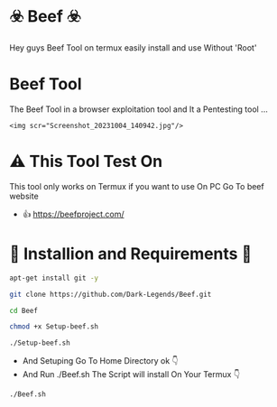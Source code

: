 # ☣️ Beef ☣️
Hey guys Beef Tool on termux easily install and use Without 'Root'

# Beef Tool
The Beef Tool in a browser exploitation tool and It a Pentesting tool ...


    <img scr="Screenshot_20231004_140942.jpg"/>

# ⚠️ This Tool Test On 
This tool only works on Termux 
if you want to use On PC 
Go To  beef website
-  👍 https://beefproject.com/


# 🛑 Installion and Requirements 🛑

```bash
apt-get install git -y
```
```bash
git clone https://github.com/Dark-Legends/Beef.git
```

```bash
cd Beef
```

```bash
chmod +x Setup-beef.sh
```

```bash
./Setup-beef.sh
```

- And Setuping Go To Home Directory ok 👇
- And Run ./Beef.sh The Script will install On Your Termux 👇 

```bash
./Beef.sh
```
